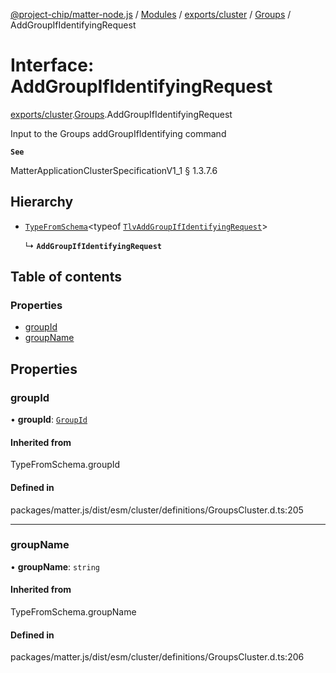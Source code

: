 [@project-chip/matter-node.js](../README.md) / [Modules](../modules.md) / [exports/cluster](../modules/exports_cluster.md) / [Groups](../modules/exports_cluster.Groups.md) / AddGroupIfIdentifyingRequest

# Interface: AddGroupIfIdentifyingRequest

[exports/cluster](../modules/exports_cluster.md).[Groups](../modules/exports_cluster.Groups.md).AddGroupIfIdentifyingRequest

Input to the Groups addGroupIfIdentifying command

**`See`**

MatterApplicationClusterSpecificationV1_1 § 1.3.7.6

## Hierarchy

- [`TypeFromSchema`](../modules/exports_tlv.md#typefromschema)\<typeof [`TlvAddGroupIfIdentifyingRequest`](../modules/exports_cluster.Groups.md#tlvaddgroupifidentifyingrequest)\>

  ↳ **`AddGroupIfIdentifyingRequest`**

## Table of contents

### Properties

- [groupId](exports_cluster.Groups.AddGroupIfIdentifyingRequest.md#groupid)
- [groupName](exports_cluster.Groups.AddGroupIfIdentifyingRequest.md#groupname)

## Properties

### groupId

• **groupId**: [`GroupId`](../modules/exports_datatype.md#groupid)

#### Inherited from

TypeFromSchema.groupId

#### Defined in

packages/matter.js/dist/esm/cluster/definitions/GroupsCluster.d.ts:205

___

### groupName

• **groupName**: `string`

#### Inherited from

TypeFromSchema.groupName

#### Defined in

packages/matter.js/dist/esm/cluster/definitions/GroupsCluster.d.ts:206
